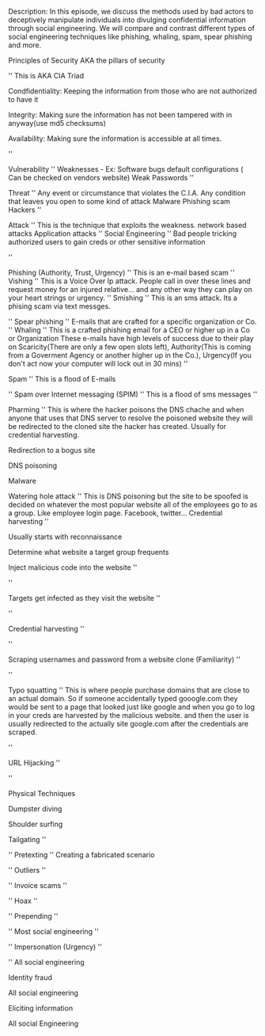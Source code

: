 Description: In this episode, we discuss the methods used by bad actors to deceptively manipulate individuals into divulging confidential information through social engineering. We will compare and contrast different types of social engineering techniques like phishing, whaling, spam, spear phishing and more.

Principles of Security
AKA the pillars of security

''
This is AKA CIA Triad

Condfidentiality: Keeping the information from those who are not authorized to have it

Integrity: Making sure the information has not been tampered with in anyway(use md5 checksums)

Availability: Making sure the information is accessible at all times.

''


Vulnerability
''
Weaknesses
    - Ex:
        Software bugs
        default configurations ( Can be checked on vendors website)
        Weak Passwords
''

Threat
''
Any event or circumstance that violates the C.I.A.
Any condition that leaves you open to some kind of attack
    Malware
    Phishing scam
    Hackers
''

Attack
''
This is the technique that exploits the weakness.
network based attacks
Application attacks
''
Social Engineering
''
Bad people tricking authorized users to gain creds or other sensitive information 

''

Phishing (Authority, Trust, Urgency)
''
This is an e-mail based scam 
''
Vishing
''
This is a Voice Over Ip attack. People call in over these lines and request money for an injured relative... and any other way they can play on your heart strings or urgency.
''
Smishing
''
This is an sms attack. Its a phising scam via text messges.

''
Spear phishing
''
E-mails that are crafted for a specific organization or Co.
''
Whaling
''
This is a crafted phishing email for a CEO or higher up in a Co or Organization
These e-mails have high levels of success due to their play on Scaricity(There are only a few open slots left), Authority(This is coming from a Goverment Agency or another higher up in the Co.), Urgency(If you don't act now your computer will lock out in 30 mins)
''

Spam
''
This is a flood of E-mails

''
Spam over Internet messaging (SPIM)
''
This is a flood of sms messages
''

Pharming
''
This is where the hacker poisons the DNS chache and when anyone that uses that DNS server to resolve the poisoned website they will be redirected to the cloned site the hacker has created. Usually for credential harvesting.


Redirection to a bogus site



DNS poisoning



Malware

Watering hole attack
''
This is DNS poisoning but the site to be spoofed is decided on whatever the most popular website all of the employees go to as a group.
Like employee login page. Facebook, twitter... 
Credential harvesting
''

Usually starts with reconnaissance

Determine what website a target group frequents


Inject malicious code into the website
''

''


Targets get infected as they visit the website
''

''


Credential harvesting
''

''


Scraping usernames and password from a website clone (Familiarity)
''

''


Typo squatting
''
This is where people purchase domains that are close to an actual domain. 
So if someone accidentally typed gooogle.com they would be sent to a page that looked just like google and when you go to log in your creds are harvested by the malicious website.
and then the user is usually redirected to the actually site google.com after the credentials are scraped.

''

URL Hijacking
''

''


Physical Techniques

Dumpster diving

Shoulder surfing

Tailgating
''

''
Pretexting
''
Creating a fabricated scenario

''
Outliers
''

''
Invoice scams
''

''
Hoax
''

''
Prepending
''

''
Most social engineering
''

''
Impersonation (Urgency)
''

''
All social engineering

Identity fraud

All social engineering

Eliciting information

All social Engineering


